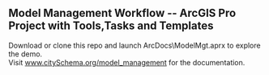 ## Model Management Workflow -- ArcGIS Pro Project with Tools,Tasks and Templates
Download or clone this repo and launch ArcDocs\ModelMgt.aprx to explore the demo.  
Visit www.citySchema.org/model_management for the documentation.
